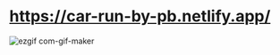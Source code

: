 # https://car-run-by-pb.netlify.app/

![ezgif com-gif-maker](https://user-images.githubusercontent.com/60803643/186974264-6f811668-8560-4459-bd74-74772d5378dd.gif)
